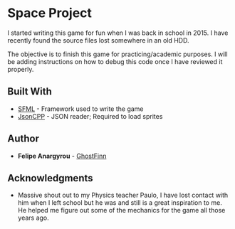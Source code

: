 # Space Project

I started writing this game for fun when I was back in school in 2015. I have recently found the source files lost somewhere in an old HDD.

The objective is to finish this game for practicing/academic purposes. I will be adding instructions on how to debug this code once I have reviewed it properly.


## Built With

* [SFML](https://www.sfml-dev.org/) - Framework used to write the game
* [JsonCPP](https://github.com/open-source-parsers/jsoncpp) - JSON reader; Required to load sprites


## Author

* **Felipe Anargyrou** - [GhostFinn](https://github.com/GhostFinn)


## Acknowledgments

* Massive shout out to my Physics teacher Paulo, I have lost contact with him when I left school but he was and still is a great inspiration to me. He helped me figure out some of the mechanics for the game all those years ago.

